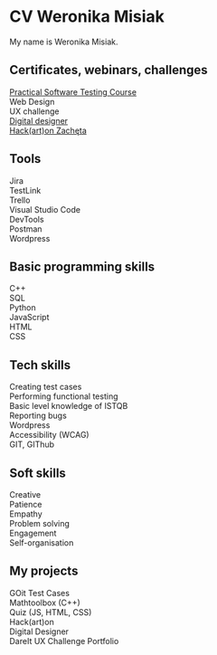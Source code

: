<h1>CV Weronika Misiak</h1>
My name is Weronika Misiak.

<h2>Certificates, webinars, challenges</h2>
<a href="https://github.com/werkatworzy/CV-WM/blob/main/udemy_praktycznytest.pdf">Practical Software Testing Course</a> <br>
Web Design <br>
UX challenge <br>
<a href="https://credsverse.com/credentials/c308b11e-0762-45a3-860c-fd95eb50a0a8">Digital designer</a> <br>
<a href="https://www.linkedin.com/feed/update/urn:li:activity:6980852720874270720/?updateEntityUrn=urn%3Ali%3Afs_feedUpdate%3A%28V2%2Curn%3Ali%3Aactivity%3A6980852720874270720%29">Hack(art)on Zachęta</a> <br>

<h2>Tools</h2>
Jira <br>
TestLink <br>
Trello <br>
Visual Studio Code <br>
DevTools <br>
Postman <br>
Wordpress <br>

<h2>Basic programming skills</h2>
C++ <br>
SQL <br>
Python <br>
JavaScript <br>
HTML <br>
CSS <br>

<h2>Tech skills</h2>
Creating test cases <br>
Performing functional testing <br>
Basic level knowledge of ISTQB<br>
Reporting bugs <br>
Wordpress <br>
Accessibility (WCAG) <br>
GIT, GIThub


<h2>Soft skills</h2>
Creative <br>
Patience <br>
Empathy <br>
Problem solving <br>
Engagement <br>
Self-organisation <br>


<h2>My projects</h2>
GOit Test Cases <br>
Mathtoolbox (C++)<br>
Quiz (JS, HTML, CSS)<br>
Hack(art)on <br>
Digital Designer <br>
DareIt UX Challenge Portfolio <br>
